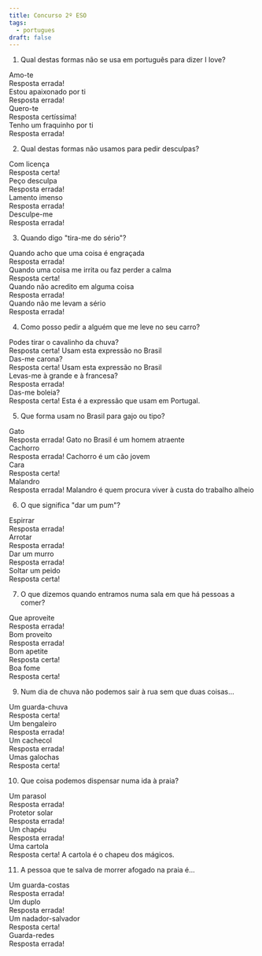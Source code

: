 ```yaml
---
title: Concurso 2º ESO
tags:
  - portugues
draft: false
---
```

1. Qual destas formas não se usa em português para dizer I love?

<e-card color="1">
  <div>Amo-te</div>
  <div>
Resposta errada!
  </div>
</e-card>

<e-card color="2">
  <div>Estou apaixonado por ti</div>
  <div>
Resposta errada!
  </div>
</e-card>

<e-card color="3">
  <div>Quero-te</div>
<div>
Resposta certíssima!
</div>
</e-card>

<e-card color="4">
  <div>Tenho um fraquinho por ti</div>
  <div>
Resposta errada!
  </div>
</e-card>



2. Qual destas formas não usamos para pedir desculpas?

<e-card color="5">
  <div>Com licença</div>
  <div>
Resposta certa!
  </div>
</e-card>

<e-card color="6">
  <div>Peço desculpa</div>
  <div>
Resposta errada!
  </div>
</e-card>

<e-card color="7">
  <div>Lamento imenso</div>
  <div>
Resposta errada!
  </div>
</e-card>

<e-card color="7">
  <div>Desculpe-me</div>
  <div>
Resposta errada!
  </div>
</e-card>



3. Quando digo "tira-me do sério"?

<e-card color="8">
  <div>Quando acho que uma coisa é engraçada</div>
  <div>
Resposta errada!
  </div>
</e-card>

<e-card color="9">
  <div>Quando uma coisa me irrita ou faz perder a calma</div>
  <div>
Resposta certa!
  </div>
</e-card>

<e-card color="10">
  <div>Quando não acredito em alguma coisa</div>
  <div>
Resposta errada!
  </div>
</e-card>

<e-card color="1">
  <div>Quando não me levam a sério</div>
  <div>
Resposta errada!
  </div>
</e-card>

4. Como posso pedir a alguém que me leve no seu carro?

<e-card color="2">
  <div>Podes tirar o cavalinho da chuva?</div>
  <div>
Resposta certa! Usam esta expressão no Brasil
  </div>
</e-card>

<e-card color="3">
  <div>Das-me carona?</div>
  <div>
Resposta certa! Usam esta expressão no Brasil
  </div>
</e-card>

<e-card color="4">
  <div>Levas-me à grande e à francesa?</div>
  <div>
Resposta errada!
  </div>
</e-card>

<e-card color="5">
  <div>Das-me boleia?</div>
  <div>
Resposta certa! Esta é a expressão que usam em Portugal.
  </div>
</e-card>

5. Que forma usam no Brasil para gajo ou tipo?

<e-card color="6">
  <div>Gato</div>
  <div>
Resposta errada! Gato no Brasil é um homem atraente
  </div>
</e-card>

<e-card color="7">
  <div>Cachorro</div>
  <div>
Resposta errada! Cachorro é um cão jovem
  </div>
</e-card>

<e-card color="8">
  <div>Cara</div>
  <div>
Resposta certa! 
  </div>
</e-card>

<e-card color="9">
  <div>Malandro</div>
  <div>
Resposta errada! Malandro é quem procura viver à custa do trabalho alheio
  </div>
</e-card>

6. O que significa "dar um pum"?

<e-card color="10">
  <div>Espirrar</div>
  <div>
Resposta errada! 
  </div>
</e-card>

<e-card color="1">
  <div>Arrotar</div>
  <div>
Resposta errada! 
  </div>
</e-card>

<e-card color="2">
  <div>Dar um murro</div>
  <div>
Resposta errada! 
  </div>
</e-card>

<e-card color="3">
  <div>Soltar um peido</div>
  <div>
Resposta certa!
  </div>
</e-card>

7. O que dizemos quando entramos numa sala em que há pessoas a comer?

<e-card color="4">
  <div>Que aproveite</div>
  <div>
Resposta errada!
  </div>
</e-card>

<e-card color="5">
  <div>Bom proveito</div>
  <div>
Resposta errada!
  </div>
</e-card>

<e-card color="6">
  <div>Bom apetite</div>
  <div>
Resposta certa!
  </div>
</e-card>

<e-card color="7">
  <div>Boa fome</div>
  <div>
Resposta certa!
  </div>
</e-card>

9. Num dia de chuva não podemos sair à rua sem que duas coisas...

<e-card color="6">
  <div>Um guarda-chuva</div>
  <div>
Resposta certa!
  </div>
</e-card>

<e-card color="7">
  <div>Um bengaleiro</div>
  <div>
Resposta errada!
  </div>
</e-card>

<e-card color="8">
  <div>Um cachecol</div>
  <div>
Resposta errada!
  </div>
</e-card>

<e-card color="9">
  <div>Umas galochas</div>
  <div>
Resposta certa!
  </div>
</e-card>

10. Que coisa podemos dispensar numa ida à praia?

<e-card color="10">
  <div>Um parasol</div>
  <div>
Resposta errada!
  </div>
</e-card>

<e-card color="1">
  <div>Protetor solar</div>
  <div>
Resposta errada!
  </div>
</e-card>

<e-card color="2">
  <div>Um chapéu</div>
  <div>
Resposta errada!
  </div>
</e-card>

<e-card color="3">
  <div>Uma cartola</div>
  <div>
Resposta certa! A cartola é o chapeu dos mágicos.
  </div>
</e-card>

11. A pessoa que te salva de morrer afogado na praia é...

<e-card color="4">
  <div>Um guarda-costas</div>
  <div>
Resposta errada!
  </div>
</e-card>

<e-card color="5">
  <div>Um duplo</div>
  <div>
Resposta errada!
  </div>
</e-card>

<e-card color="6">
  <div>Um nadador-salvador</div>
  <div>
Resposta certa! 
  </div>
</e-card>

<e-card color="7">
  <div>Guarda-redes</div>
  <div>
Resposta errada!
  </div>
</e-card>